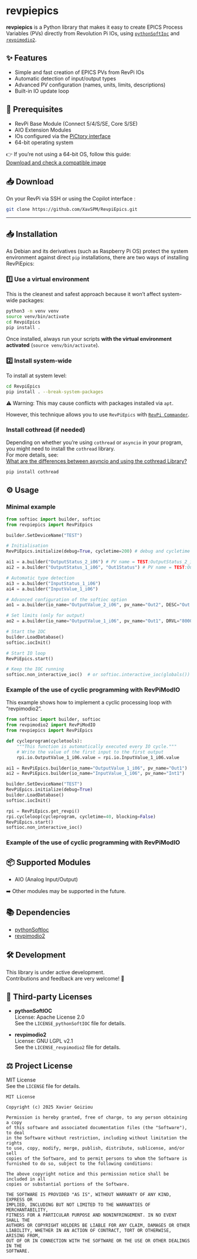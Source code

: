 
# revpiepics

**revpiepics** is a Python library that makes it easy to create EPICS Process Variables (PVs) directly from Revolution Pi IOs, using [`pythonSoftIoc`](https://github.com/DiamondLightSource/pythonSoftIOC) and [`revpimodio2`](https://revpimodio.org/en/homepage/).


## ✨ Features

- Simple and fast creation of EPICS PVs from RevPi IOs  
- Automatic detection of input/output types  
- Advanced PV configuration (names, units, limits, descriptions)  
- Built-in IO update loop



## 🧰 Prerequisites

- RevPi Base Module (Connect 5/4/S/SE, Core S/SE)  
- AIO Extension Modules  
- IOs configured via the [PiCtory interface](https://revolutionpi.com/documentation/pictory/)  
- 64-bit operating system
    
👉 If you’re not using a 64-bit OS, follow this guide:  
[Download and check a compatible image](https://revolutionpi.com/documentation/revpi-images/#download-and-check-image)


## 📥 Download

On your RevPi via SSH or using the Copilot interface :

```bash
git clone https://github.com/XavSPM/RevpiEpics.git
```

---

## 📥 Installation

As Debian and its derivatives (such as Raspberry Pi OS) protect the system environment against direct `pip` installations, there are two ways of installing RevPiEpics:

### 1️⃣ Use a virtual environment

This is the cleanest and safest approach because it won’t affect system-wide packages:

```bash
python3 -m venv venv
source venv/bin/activate
cd RevpiEpics
pip install .
```

Once installed, always run your scripts **with the virtual environment activated** (`source venv/bin/activate`).

### 2️⃣ Install system-wide

To install at system level:

```bash
cd RevpiEpics
pip install . --break-system-packages
```

⚠️ Warning: This may cause conflicts with packages installed via `apt`.

However, this technique allows you to use `RevPiEpics` with [`RevPi Commander`](https://revolutionpi.com/documentation/tutorials/python/).

### Install cothread (if needed)

Depending on whether you’re using `cothread` or `asyncio` in your program, you might need to install the `cothread` library.  
For more details, see:  
[What are the differences between asyncio and using the cothread Library?](https://diamondlightsource.github.io/pythonSoftIOC/master/explanations/asyncio-cothread-differences.html)

```bash
pip install cothread
```

## ⚙️ Usage

### Minimal example

```python
from softioc import builder, softioc
from revpiepics import RevPiEpics

builder.SetDeviceName("TEST")

# Initialisation 
RevPiEpics.initialize(debug=True, cycletime=200) # debug and cycletime are optional

ai1 = a.builder("OutputStatus_2_i06") # PV name = TEST:OutputStatus_2_i06
ai2 = a.builder("OutputStatus_1_i06", "Out1Status") # PV name = TEST:Out1Status

# Automatic type detection
ai3 = a.builder("InputStatus_1_i06")
ai4 = a.builder("InputValue_1_i06")

# Advanced configuration of the softioc option
ao1 = a.builder(io_name="OutputValue_2_i06", pv_name="Out2", DESC="Out 1", EGU="mV")  # Advanced config

# Set limits (only for output)
ao2 = a.builder(io_name="OutputValue_1_i06", pv_name="Out1", DRVL="8000", DRVH=19000)

# Start the IOC
builder.LoadDatabase()
softioc.iocInit()

# Start IO loop
RevPiEpics.start() 

# Keep the IOC running
softioc.non_interactive_ioc()  # or softioc.interactive_ioc(globals())
```

### Example of the use of cyclic programming with RevPiModIO

This example shows how to implement a cyclic processing loop with “revpimodio2”.

```python
from softioc import builder, softioc
from revpimodio2 import RevPiModIO
from revpiepics import RevPiEpics

def cycleprogram(cycletools):
    """This function is automatically executed every IO cycle."""
    # Write the value of the first input to the first output
    rpi.io.OutputValue_1_i06.value = rpi.io.InputValue_1_i06.value

ai1 = RevPiEpics.builder(io_name="OutputValue_1_i06", pv_name="Out1")
ai2 = RevPiEpics.builder(io_name="InputValue_1_i06", pv_name="Int1")

builder.SetDeviceName("TEST")
RevPiEpics.initialize(debug=True)
builder.LoadDatabase()
softioc.iocInit()

rpi = RevPiEpics.get_revpi()
rpi.cycleloop(cycleprogram, cycletime=40, blocking=False)
RevPiEpics.start()
softioc.non_interactive_ioc()
```

### Example of the use of cyclic programming with RevPiModIO

## 📦 Supported Modules

- AIO (Analog Input/Output)

➡️ Other modules may be supported in the future.

## 📚 Dependencies

- [pythonSoftIoc](https://pypi.org/project/pythonSoftIOC/)  
- [revpimodio2](https://pypi.org/project/revpimodio2/)

## 🛠️ Development

This library is under active development.  
Contributions and feedback are very welcome! 🚀

## 📄 Third-party Licenses

- **pythonSoftIOC**  
  License: Apache License 2.0  
  See the `LICENSE_pythonSoftIOC` file for details.

- **revpimodio2**  
  License: GNU LGPL v2.1  
  See the `LICENSE_revpimodio2` file for details.

## ⚖️ Project License

MIT License  
See the `LICENSE` file for details.

```
MIT License

Copyright (c) 2025 Xavier Goiziou

Permission is hereby granted, free of charge, to any person obtaining a copy
of this software and associated documentation files (the "Software"), to deal
in the Software without restriction, including without limitation the rights
to use, copy, modify, merge, publish, distribute, sublicense, and/or sell
copies of the Software, and to permit persons to whom the Software is
furnished to do so, subject to the following conditions:

The above copyright notice and this permission notice shall be included in all
copies or substantial portions of the Software.

THE SOFTWARE IS PROVIDED "AS IS", WITHOUT WARRANTY OF ANY KIND, EXPRESS OR
IMPLIED, INCLUDING BUT NOT LIMITED TO THE WARRANTIES OF MERCHANTABILITY,
FITNESS FOR A PARTICULAR PURPOSE AND NONINFRINGEMENT. IN NO EVENT SHALL THE
AUTHORS OR COPYRIGHT HOLDERS BE LIABLE FOR ANY CLAIM, DAMAGES OR OTHER
LIABILITY, WHETHER IN AN ACTION OF CONTRACT, TORT OR OTHERWISE, ARISING FROM,
OUT OF OR IN CONNECTION WITH THE SOFTWARE OR THE USE OR OTHER DEALINGS IN THE
SOFTWARE.
```